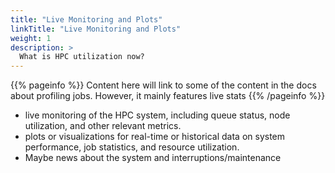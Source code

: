 ```yaml
---
title: "Live Monitoring and Plots"
linkTitle: "Live Monitoring and Plots"
weight: 1
description: >
  What is HPC utilization now?
---
```


{{% pageinfo %}}
Content here will link to some of the content in the docs about profiling jobs. However, it mainly features live stats
{{% /pageinfo %}}

* live monitoring of the HPC system, including queue status, node utilization, and other relevant metrics.
* plots or visualizations for real-time or historical data on system performance, job statistics, and resource utilization.
* Maybe news about the system and interruptions/maintenance